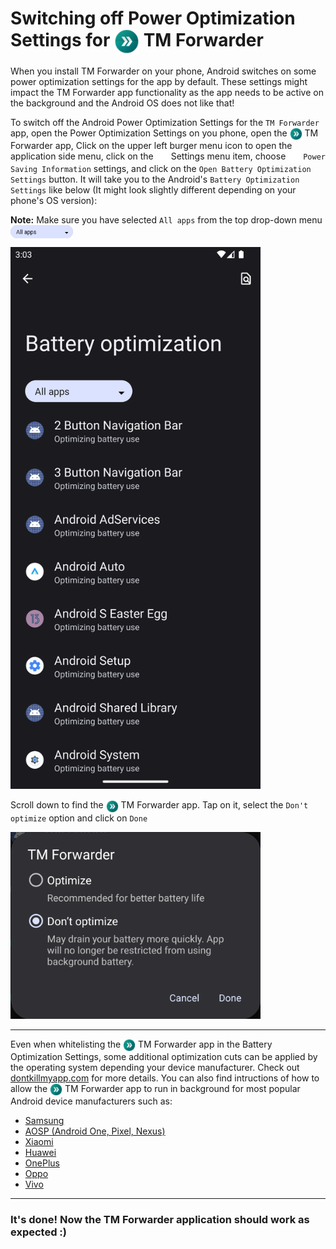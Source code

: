 # Switching off Power Optimization Settings for <img alt="TM Forwarder App Icon" src="./resources/tm-forwarder-icon.png" width="40" height="40" style="vertical-align: middle;" /> TM Forwarder
When you install TM Forwarder on your phone, Android switches on some power optimization settings for the app by default. These settings might impact the TM Forwarder app functionality as the app needs to be active on the background and the Android OS does not like that!

To switch off the Android Power Optimization Settings for the `TM Forwarder` app, open the Power Optimization Settings on you phone, open the <img alt="TM Forwarder App Icon" src="./resources/tm-forwarder-icon.png" width="20" height="20" style="vertical-align: middle;" /> TM Forwarder app, Click on the upper left burger menu icon to open the application side menu, click on the <img alt="Settings Icon" src="./resources/settings_black_24dp.svg" width="20" height="20" style="vertical-align: middle;"/> Settings menu item, choose <img alt="Battery Icon" src="./resources/battery_saver_black_24dp.svg" width="20" height="20" style="vertical-align: middle;"/> `Power Saving Information` settings, and click on the `Open Battery Optimization Settings` button. It will take you to the Android's `Battery Optimization Settings` like below (It might look slightly different depending on your phone's OS version):

**Note:** Make sure you have selected `All apps` from the top drop-down menu <img alt="All apps Drop Down" src="./resources/all-apps-dropdown.png" style="vertical-align: middle;" width=100>

<img alt="Battery Optimization Settings Screenshot" src="./resources/phone-power-opt-settings-screenshot.jpg" width=400/>

Scroll down to find the <img alt="TM Forwarder App Icon" src="./resources/tm-forwarder-icon.png" width="20" height="20" style="vertical-align: middle;" /> TM Forwarder app. Tap on it, select the `Don't optimize` option and click on `Done`

<img alt="Battery Optimization Settings Screenshot" src="./resources/do-not-optimize-dialog.png" width=400/>

---

Even when whitelisting the <img alt="TM Forwarder App Icon" src="./resources/tm-forwarder-icon.png" width="20" height="20" style="vertical-align: middle;" /> TM Forwarder app in the Battery Optimization Settings, some additional optimization cuts can be applied by the operating system depending your device manufacturer. Check out [dontkillmyapp.com](https://dontkillmyapp.com/) for more details.
You can also find intructions of how to allow the <img alt="TM Forwarder App Icon" src="./resources/tm-forwarder-icon.png" width="20" height="20" style="vertical-align: middle;" /> TM Forwarder app to run in background for most popular Android device manufacturers such as:

- [Samsung](https://dontkillmyapp.com/samsung)
- [AOSP (Android One, Pixel, Nexus)](https://dontkillmyapp.com/google)
- [Xiaomi](https://dontkillmyapp.com/xiaomi)
- [Huawei](https://dontkillmyapp.com/huawei)
- [OnePlus](https://dontkillmyapp.com/oneplus)
- [Oppo](https://dontkillmyapp.com/oppo)
- [Vivo](https://dontkillmyapp.com/vivo)

---

### It's done! Now the TM Forwarder application should work as expected :)